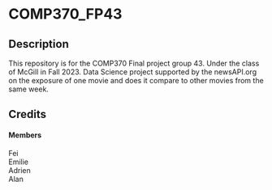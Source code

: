 # COMP370_FP43

## Description
This repository is for the COMP370 Final project group 43. Under the class of McGill in Fall 2023.
Data Science project supported by the newsAPI.org on the exposure of one movie and does it compare to other movies from the same week.

## Credits
#### Members
Fei  
Emilie  
Adrien  
Alan  


